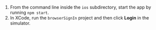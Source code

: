 1. From the command line inside the `ios` subdirectory, start the <StackSnippet snippet="applang" noSelector inline /> app by running `npm start`.
2. In XCode, run the `browserSignIn` project and then click **Login** in the simulator.
